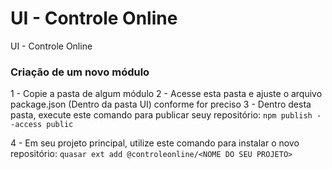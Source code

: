 # UI - Controle Online
UI - Controle Online

### Criação de um novo módulo
1 - Copie a pasta de algum módulo
2 - Acesse esta pasta e ajuste o arquivo package.json (Dentro da pasta UI) conforme for preciso
3 - Dentro desta pasta, execute este comando para publicar seuy repositório: 
`npm publish --access public`

4 - Em seu projeto principal, utilize este comando para instalar o novo repositório:
`quasar ext add @controleonline/<NOME DO SEU PROJETO>`
